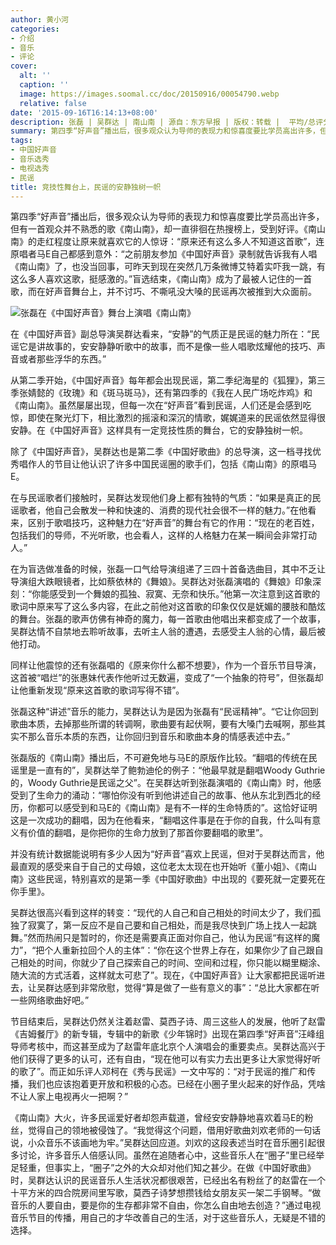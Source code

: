 ```yaml
---
author: 黄小河
categories:
- 介绍
- 音乐
- 评论
cover:
  alt: ''
  caption: ''
  image: https://images.soomal.cc/doc/20150916/00054790.webp
  relative: false
date: '2015-09-16T16:14:13+08:00'
description: 张磊 | 吴群达 | 南山南 | 源自：东方早报 | 版权：转载 |  平均/总评分：10.00/70
summary: 第四季“好声音”播出后，很多观众认为导师的表现力和惊喜度要比学员高出许多，但有一首观众并不熟悉的歌《南山南》，却一直徘徊在热搜榜上，受到好评。《南山南》的走红程度让原来就喜欢它的人惊讶：“原来还有这么多人不知道这首歌”，连原唱者马�E自己都感到意外……
tags:
- 中国好声音
- 音乐选秀
- 电视选秀
- 民谣
title: 竞技性舞台上，民谣的安静独树一帜
---
```


第四季“好声音”播出后，很多观众认为导师的表现力和惊喜度要比学员高出许多，但有一首观众并不熟悉的歌《南山南》，却一直徘徊在热搜榜上，受到好评。《南山南》的走红程度让原来就喜欢它的人惊讶：“原来还有这么多人不知道这首歌”，连原唱者马E自己都感到意外：“之前朋友参加《中国好声音》录制就告诉我有人唱《南山南》了，也没当回事，可昨天到现在突然几万条微博艾特着实吓我一跳，有这么多人喜欢这歌，挺感激的。”盲选结束，《南山南》成为了最被人记住的一首歌，而在好声音舞台上，并不讨巧、不嘶吼没大嗓的民谣再次被推到大众面前。

![张磊在《中国好声音》舞台上演唱《南山南》](https://images.soomal.cc/doc/20150916/00054790.webp)





在《中国好声音》副总导演吴群达看来，“安静”的气质正是民谣的魅力所在：“民谣它是讲故事的，安安静静听歌中的故事，而不是像一些人唱歌炫耀他的技巧、声音或者那些浮华的东西。”

从第二季开始，《中国好声音》每年都会出现民谣，第二季纪海星的《狐狸》，第三季张婧懿的《玫瑰》和《斑马斑马》，还有第四季的《我在人民广场吃炸鸡》和《南山南》。虽然屡屡出现，但每一次在“好声音”看到民谣，人们还是会感到吃惊，即使在聚光灯下，相比激烈的摇滚和深沉的情歌，娓娓道来的民谣依然显得很安静。在《中国好声音》这样具有一定竞技性质的舞台，它的安静独树一帜。

除了《中国好声音》，吴群达也是第二季《中国好歌曲》的总导演，这一档寻找优秀唱作人的节目让他认识了许多中国民谣圈的歌手们，包括《南山南》的原唱马E。

在与民谣歌者们接触时，吴群达发现他们身上都有独特的气质：“如果是真正的民谣歌者，他自己会散发一种和快速的、消费的现代社会很不一样的魅力。”在他看来，区别于歌唱技巧，这种魅力在“好声音”的舞台有它的作用：“现在的老百姓，包括我们的导师，不光听歌，也会看人，这样的人格魅力在某一瞬间会非常打动人。”

在为盲选做准备的时候，张磊一口气给导演组递了三四十首备选曲目，其中不乏让导演组大跌眼镜者，比如蔡依林的《舞娘》。吴群达对张磊演唱的《舞娘》印象深刻：“你能感受到一个舞娘的孤独、寂寞、无奈和快乐。”他第一次注意到这首歌的歌词中原来写了这么多内容，在此之前他对这首歌的印象仅仅是妩媚的腰肢和酷炫的舞台。张磊的歌声仿佛有神奇的魔力，每一首歌由他唱出来都变成了一个故事，吴群达情不自禁地去聆听故事，去听主人翁的遭遇，去感受主人翁的心情，最后被他打动。

同样让他震惊的还有张磊唱的《原来你什么都不想要》，作为一个音乐节目导演，这首被“唱烂”的张惠妹代表作他听过无数遍，变成了“一个抽象的符号”，但张磊却让他重新发现“原来这首歌的歌词写得不错”。

张磊这种“讲述”音乐的能力，吴群达认为是因为张磊有“民谣精神”。“它让你回到歌曲本质，去掉那些所谓的转调啊，歌曲要有起伏啊，要有大嗓门去喊啊，那些其实不那么音乐本质的东西，让你回归到音乐和歌曲本身的情感表述中去。”

张磊版的《南山南》播出后，不可避免地与马E的原版作比较。“翻唱的传统在民谣里是一直有的”，吴群达举了鲍勃迪伦的例子：“他最早就是翻唱Woody Guthrie的，Woody Guthrie是民谣之父”。在吴群达听到张磊演唱的《南山南》时，他感受到了生命力的涌动：“哪怕你没有听到他讲述自己的故事、他从东北到西北的经历，你都可以感受到和马E的《南山南》是有不一样的生命特质的”。这恰好证明这是一次成功的翻唱，因为在他看来，“翻唱这件事是在于你的自我，什么叫有意义有价值的翻唱，是你把你的生命力放到了那首你要翻唱的歌里”。

并没有统计数据能说明有多少人因为“好声音”喜欢上民谣，但对于吴群达而言，他最直观的感受来自于自己的丈母娘，这位老太太现在也开始听《董小姐》、《南山南》这些民谣，特别喜欢的是第一季《中国好歌曲》中出现的《要死就一定要死在你手里》。

吴群达很高兴看到这样的转变：“现代的人自己和自己相处的时间太少了，我们孤独了寂寞了，第一反应不是自己要和自己相处，而是我尽快到广场上找人一起跳舞。”然而热闹只是暂时的，你还是需要真正面对你自己，他认为民谣“有这样的魔力”，“把个人重新拉回个人的主体”：“你在这个世界上存在，如果你少了自己跟自己相处的时间，你就少了自己探索自己的时间、空间和过程，你只能以糊里糊涂、随大流的方式活着，这样就太可悲了”。现在，《中国好声音》让大家都把民谣听进去，让吴群达感到非常欣慰，觉得“算是做了一些有意义的事”：“总比大家都在听一些网络歌曲好吧。”

节目结束后，吴群达仍然关注着赵雷、莫西子诗、周三这些人的发展，他听了赵雷《吉姆餐厅》的新专辑，专辑中的新歌《少年锦时》出现在第四季“好声音”汪峰组导师考核中，而这甚至成为了赵雷年底北京个人演唱会的重要卖点。吴群达高兴于他们获得了更多的认可，还有自由，“现在他可以有实力去出更多让大家觉得好听的歌了”。而正如乐评人邓柯在《秀与民谣》一文中写的：“对于民谣的推广和传播，我们也应该抱着更开放和积极的心态。已经在小圈子里火起来的好作品，凭啥不让人家上电视再火一把啊？”

《南山南》大火，许多民谣爱好者却怨声载道，曾经安安静静地喜欢着马E的粉丝，觉得自己的领地被侵蚀了。“我觉得这个问题，借用好歌曲刘欢老师的一句话说，小众音乐不该画地为牢。”吴群达回应道。刘欢的这段表述当时在音乐圈引起很多讨论，许多音乐人倍感认同。虽然在追随者心中，这些音乐人在“圈子”里已经举足轻重，但事实上，“圈子”之外的大众却对他们知之甚少。在做《中国好歌曲》时，吴群达认识的民谣音乐人生活状况都很艰苦，已经出名有粉丝了的赵雷在一个十平方米的四合院房间里写歌，莫西子诗梦想攒钱给女朋友买一架二手钢琴。“做音乐的人要自由，要是你的生存都非常不自由，你怎么自由地去创造？”通过电视音乐节目的传播，用自己的才华改善自己的生活，对于这些音乐人，无疑是不错的选择。